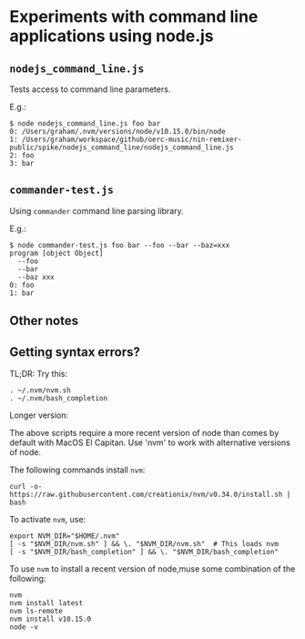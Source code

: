 # Experiments with command line applications using node.js

## `nodejs_command_line.js`

Tests access to command line parameters.

E.g.:

    $ node nodejs_command_line.js foo bar
    0: /Users/graham/.nvm/versions/node/v10.15.0/bin/node
    1: /Users/graham/workspace/github/oerc-music/nin-remixer-public/spike/nodejs_command_line/nodejs_command_line.js
    2: foo
    3: bar

## `commander-test.js`

Using `commander` command line parsing library.

E.g.:

    $ node commander-test.js foo bar --foo --bar --baz=xxx
    program [object Object]
      --foo
      --bar
      --baz xxx
    0: foo
    1: bar



## Other notes

## Getting syntax errors?

TL;DR: Try this:

    . ~/.nvm/nvm.sh
    . ~/.nvm/bash_completion

Longer version:

The above scripts require a more recent version of node than comes by default with MacOS El Capitan.  Use 'nvm' to work with alternative versions of node.

The following commands install `nvm`:

    curl -o- https://raw.githubusercontent.com/creationix/nvm/v0.34.0/install.sh | bash

To activate `nvm`, use:

    export NVM_DIR="$HOME/.nvm"
    [ -s "$NVM_DIR/nvm.sh" ] && \. "$NVM_DIR/nvm.sh"  # This loads nvm
    [ -s "$NVM_DIR/bash_completion" ] && \. "$NVM_DIR/bash_completion"

To use `nvm` to install a recent version of node,muse some combination of the following:

    nvm
    nvm install latest
    nvm ls-remote
    nvm install v10.15.0
    node -v

<!-- (saved from `history`)
    293  node nodejs_command_line.js foo bar
    294  node -v
    295  which node
    296  nvm
    297  curl -o- https://raw.githubusercontent.com/creationix/nvm/v0.34.0/install.sh | bash
    298  export NVM_DIR="$HOME/.nvm"
    299  [ -s "$NVM_DIR/nvm.sh" ] && \. "$NVM_DIR/nvm.sh"  # This loads nvm
    300  [ -s "$NVM_DIR/bash_completion" ] && \. "$NVM_DIR/bash_completion"  # This loads nvm bash_completion
    301  nvm
    302  ls -al
    303  nvm install latest
    304  nvm ls-remote
    305  nvm install v10.15.0
    306  node -v
    307  ls
    308  node nodejs_command_line.js
    309  node nodejs_command_line.js foo bar
    310  node nodejs_command_line.js foo bar
    311  npn install commander --save
    312  npm install commander --save
    313  npm audit
    314  npm audit fix
    315  npn audit fix --force
    316  npm audit fix --force
    317  npm audit
    318  node nodejs_command_line.js foo bar
    319  which node
    320  node commander-test.js foo bar
-->